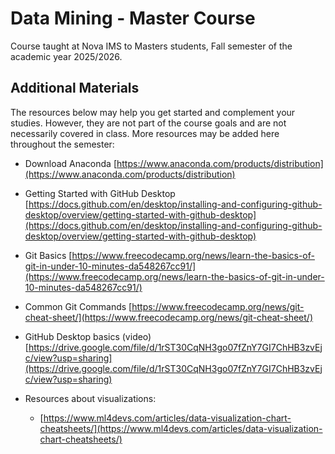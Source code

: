 # Data Mining - Master Course

Course taught at Nova IMS to Masters students, Fall semester of the academic year 2025/2026.


## Additional Materials


The resources below may help you get started and complement your studies.
However, they are not part of the course goals and are not necessarily covered
in class.  More resources may be added here throughout the semester:

- Download Anaconda [https://www.anaconda.com/products/distribution](https://www.anaconda.com/products/distribution)
- Getting Started with GitHub Desktop [https://docs.github.com/en/desktop/installing-and-configuring-github-desktop/overview/getting-started-with-github-desktop](https://docs.github.com/en/desktop/installing-and-configuring-github-desktop/overview/getting-started-with-github-desktop)
- Git Basics [https://www.freecodecamp.org/news/learn-the-basics-of-git-in-under-10-minutes-da548267cc91/](https://www.freecodecamp.org/news/learn-the-basics-of-git-in-under-10-minutes-da548267cc91/)
- Common Git Commands [https://www.freecodecamp.org/news/git-cheat-sheet/](https://www.freecodecamp.org/news/git-cheat-sheet/)
- GitHub Desktop basics (video) [https://drive.google.com/file/d/1rST30CqNH3go07fZnY7GI7ChHB3zvEjc/view?usp=sharing](https://drive.google.com/file/d/1rST30CqNH3go07fZnY7GI7ChHB3zvEjc/view?usp=sharing)

- Resources about visualizations:
    - [https://www.ml4devs.com/articles/data-visualization-chart-cheatsheets/](https://www.ml4devs.com/articles/data-visualization-chart-cheatsheets/)